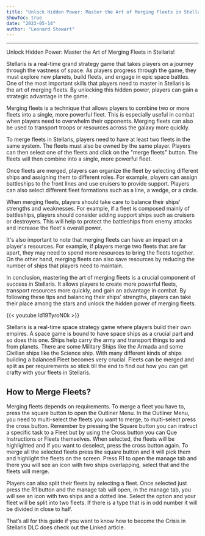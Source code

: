```yaml
---
title: "Unlock Hidden Power: Master the Art of Merging Fleets in Stellaris!"
ShowToc: true 
date: "2023-05-14"
author: "Leonard Stewart"
---
```

*****
Unlock Hidden Power: Master the Art of Merging Fleets in Stellaris!

Stellaris is a real-time grand strategy game that takes players on a journey through the vastness of space. As players progress through the game, they must explore new planets, build fleets, and engage in epic space battles. One of the most important skills that players need to master in Stellaris is the art of merging fleets. By unlocking this hidden power, players can gain a strategic advantage in the game.

Merging fleets is a technique that allows players to combine two or more fleets into a single, more powerful fleet. This is especially useful in combat when players need to overwhelm their opponents. Merging fleets can also be used to transport troops or resources across the galaxy more quickly.

To merge fleets in Stellaris, players need to have at least two fleets in the same system. The fleets must also be owned by the same player. Players can then select one of the fleets and click on the "merge fleets" button. The fleets will then combine into a single, more powerful fleet.

Once fleets are merged, players can organize the fleet by selecting different ships and assigning them to different roles. For example, players can assign battleships to the front lines and use cruisers to provide support. Players can also select different fleet formations such as a line, a wedge, or a circle.

When merging fleets, players should take care to balance their ships' strengths and weaknesses. For example, if a fleet is composed mainly of battleships, players should consider adding support ships such as cruisers or destroyers. This will help to protect the battleships from enemy attacks and increase the fleet's overall power.

It's also important to note that merging fleets can have an impact on a player's resources. For example, if players merge two fleets that are far apart, they may need to spend more resources to bring the fleets together. On the other hand, merging fleets can also save resources by reducing the number of ships that players need to maintain.

In conclusion, mastering the art of merging fleets is a crucial component of success in Stellaris. It allows players to create more powerful fleets, transport resources more quickly, and gain an advantage in combat. By following these tips and balancing their ships' strengths, players can take their place among the stars and unlock the hidden power of merging fleets.

{{< youtube Id19TyroN0k >}} 



Stellaris is a real-time space strategy game where players build their own empires. A space game is bound to have space ships as a crucial part and so does this one. Ships help carry the army and transport things to and from planets. There are some Military Ships like the Armada and some Civilian ships like the Science ship. With many different kinds of ships building a balanced Fleet becomes very crucial. Fleets can be merged and split as per requirements so stick till the end to find out how you can get crafty with your fleets in Stellaris.
 
## How to Merge Fleets?
 
Merging fleets depends on requirements. To merge a fleet you have to, press the square button to open the Outliner Menu. In the Outliner Menu, you need to multi-select the fleets you want to merge, to multi-select press the cross button. Remember by pressing the Square button you can instruct a specific task to a Fleet but by using the Cross button you can Que Instructions or Fleets themselves. When selected, the fleets will be highlighted and if you want to deselect, press the cross button again. To merge all the selected fleets press the square button and it will pick them and highlight the fleets on the screen. Press R1 to open the manage tab and there you will see an icon with two ships overlapping, select that and the fleets will merge.
 

 
Players can also split their fleets by selecting a fleet. Once selected just press the R1 button and the manage tab will open, in the manage tab, you will see an icon with two ships and a dotted line. Select the option and your fleet will be split into two fleets. If there is a type that is in odd number it will be divided in close to half.
 
That’s all for this guide if you want to know how to become the Crisis in Stellaris DLC does check out the Linked article.




